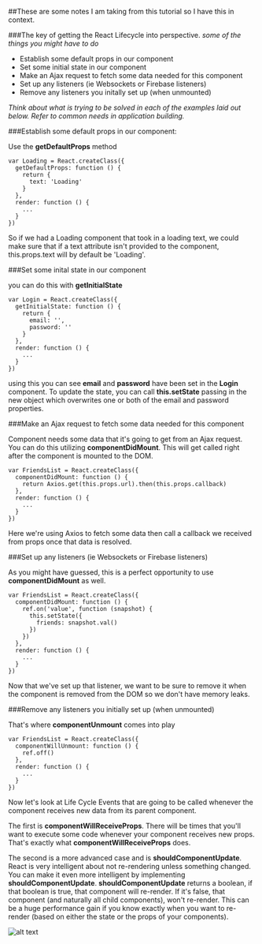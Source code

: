 ##These are some notes I am taking from this tutorial so I have this in context.

###The key of getting the React Lifecycle into perspective.
_some of the things you might have to do_

* Establish some default props in our component
* Set some initial state in our component
* Make an Ajax request to fetch some data needed for this component
* Set up any listeners (ie Websockets or Firebase listeners)
* Remove any listeners you initally set up (when unmounted)

_Think about what is trying to be solved in each of the examples laid out below. Refer to common needs in application building._

###Establish some default props in our component:
   
Use the **getDefaultProps** method

```
var Loading = React.createClass({
  getDefaultProps: function () {
    return {
      text: 'Loading'
    }
  },
  render: function () {
    ...
  }
})
```
So if we had a Loading component that took in a loading text, we could make sure that if a text attribute isn't provided to the component, this.props.text will by default be 'Loading'.

###Set some inital state in our component

you can do this with **getInitialState**

```
var Login = React.createClass({
  getInitialState: function () {
    return {
      email: '',
      password: ''
    }
  },
  render: function () {
    ...
  }
})
```

using this you can see **email** and **password** have been set in the **Login** component. To update the state, you can call **this.setState** passing in the new object which overwrites one or both of the email and password properties.

###Make an Ajax request to fetch some data needed for this component

Component needs some data that it's going to get from an Ajax request. 
You can do this utilizing **componentDidMount**. This will get called right after the component is mounted to the DOM.

```
var FriendsList = React.createClass({
  componentDidMount: function () {
    return Axios.get(this.props.url).then(this.props.callback)
  },
  render: function () {
    ...
  }
})
```
Here we're using Axios to fetch some data then call a callback we received from props once that data is resolved.

###Set up any listeners (ie Websockets or Firebase listeners)

As you might have guessed, this is a perfect opportunity to use **componentDidMount** as well.

```
var FriendsList = React.createClass({
  componentDidMount: function () {
    ref.on('value', function (snapshot) {
      this.setState({
        friends: snapshot.val()
      })
    })
  },
  render: function () {
    ...
  }
})
```

Now that we've set up that listener, we want to be sure to remove it when the component is removed from the DOM so we don't have memory leaks.

###Remove any listeners you initially set up (when unmounted)

That's where **componentUnmount** comes into play

```
var FriendsList = React.createClass({
  componentWillUnmount: function () {
    ref.off()
  },
  render: function () {
    ...
  }
})
```

Now let's look at Life Cycle Events that are going to be called whenever the component receives new data from its parent component.

The first is **componentWillReceiveProps**. There will be times that you'll want to execute some code whenever your component receives new props. That's exactly what **componentWillReceiveProps** does. 

The second is a more advanced case and is **shouldComponentUpdate**. React is very intelligent about not re-rendering unless something changed. You can make it even more intelligent by implementing **shouldComponentUpdate**. **shouldComponentUpdate** returns a boolean, if that boolean is true, that component will re-render. If it's false, that component (and naturally all child components), won't re-render. This can be a huge performance gain if you know exactly when you want to re-render (based on either the state or the props of your components).

![alt text][image]

[image]:https://d2vvqscadf4c1f.cloudfront.net/RXZidTc7S5WEicK3fiNW_Screen%20Shot%202016-02-25%20at%2012.06.29%20PM.png "Lifecycle React"

